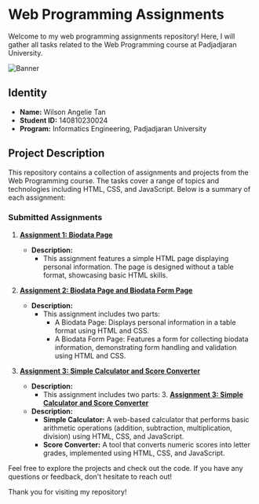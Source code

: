 # Web Programming Assignments

Welcome to my web programming assignments repository! Here, I will gather all tasks related to the Web Programming course at Padjadjaran University.

![Banner](https://c.tenor.com/oS5SFKhlWYwAAAAd/tenor.gif)

## Identity

- **Name:** Wilson Angelie Tan
- **Student ID:** 140810230024
- **Program:** Informatics Engineering, Padjadjaran University

## Project Description

This repository contains a collection of assignments and projects from the Web Programming course. The tasks cover a range of topics and technologies including HTML, CSS, and JavaScript. Below is a summary of each assignment:

### Submitted Assignments

1. **[Assignment 1: Biodata Page](./Tugas1)**
   - **Description:** 
     - This assignment features a simple HTML page displaying personal information. The page is designed without a table format, showcasing basic HTML skills.

2. **[Assignment 2: Biodata Page and Biodata Form Page](./Tugas2)**
   - **Description:** 
     - This assignment includes two parts:
       - A Biodata Page: Displays personal information in a table format using HTML and CSS.
       - A Biodata Form Page: Features a form for collecting biodata information, demonstrating form handling and validation using HTML and CSS.

3. **[Assignment 3: Simple Calculator and Score Converter](./Tugas3)**
   - **Description:**
     - This assignment includes two parts:
       3. **[Assignment 3: Simple Calculator and Score Converter](./Tugas3)**
   - **Description:**
     - **Simple Calculator:** A web-based calculator that performs basic arithmetic operations (addition, subtraction, multiplication, division) using HTML, CSS, and JavaScript.
     - **Score Converter:** A tool that converts numeric scores into letter grades, implemented using HTML, CSS, and JavaScript.



Feel free to explore the projects and check out the code. If you have any questions or feedback, don't hesitate to reach out!

Thank you for visiting my repository!
